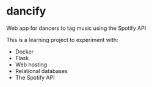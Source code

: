 # dancify
Web app for dancers to tag music using the Spotify API

This is a learning project to experiment with:
 - Docker
 - Flask
 - Web hosting
 - Relational databases
 - The Spotify API
